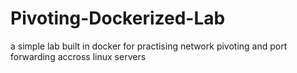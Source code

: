 # Pivoting-Dockerized-Lab
a simple lab built in docker for practising network pivoting and port forwarding accross linux servers
